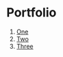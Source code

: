 <h1>Portfolio</h1>

1. <a href="https://stasguma.github.io/GoIT/JavaScript/js_exam/index.html" target="_blank">One</a>
2. <a href="https://stasguma.github.io/GoIT/JavaScript/lesson%2019-20/index.html" target="_blank">Two</a>
3. <a href="https://stasguma.github.io/GoIT/HTML/lesson7-8-9/index.html" target="_blank">Three</a>
